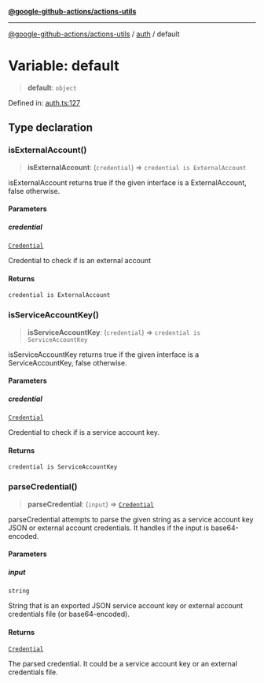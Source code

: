 [**@google-github-actions/actions-utils**](../../README.md)

***

[@google-github-actions/actions-utils](../../modules.md) / [auth](../README.md) / default

# Variable: default

> **default**: `object`

Defined in: [auth.ts:127](https://github.com/google-github-actions/actions-utils/blob/main/src/auth.ts#L127)

## Type declaration

### isExternalAccount()

> **isExternalAccount**: (`credential`) => `credential is ExternalAccount`

isExternalAccount returns true if the given interface is a ExternalAccount,
false otherwise.

#### Parameters

##### credential

[`Credential`](../type-aliases/Credential.md)

Credential to check if is an external account

#### Returns

`credential is ExternalAccount`

### isServiceAccountKey()

> **isServiceAccountKey**: (`credential`) => `credential is ServiceAccountKey`

isServiceAccountKey returns true if the given interface is a
ServiceAccountKey, false otherwise.

#### Parameters

##### credential

[`Credential`](../type-aliases/Credential.md)

Credential to check if is a service account key.

#### Returns

`credential is ServiceAccountKey`

### parseCredential()

> **parseCredential**: (`input`) => [`Credential`](../type-aliases/Credential.md)

parseCredential attempts to parse the given string as a service account key
JSON or external account credentials. It handles if the input is
base64-encoded.

#### Parameters

##### input

`string`

String that is an exported JSON service account key or external
account credentials file (or base64-encoded).

#### Returns

[`Credential`](../type-aliases/Credential.md)

The parsed credential. It could be a service account key or an
external credentials file.

